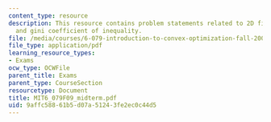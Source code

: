 ```yaml
---
content_type: resource
description: This resource contains problem statements related to 2D filter design
  and gini coefficient of inequality.
file: /media/courses/6-079-introduction-to-convex-optimization-fall-2009/9affc58861b5d07a51243fe2ec0c44d5_MIT6_079F09_midterm.pdf
file_type: application/pdf
learning_resource_types:
- Exams
ocw_type: OCWFile
parent_title: Exams
parent_type: CourseSection
resourcetype: Document
title: MIT6_079F09_midterm.pdf
uid: 9affc588-61b5-d07a-5124-3fe2ec0c44d5
---
```


